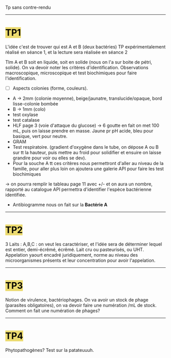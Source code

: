 Tp sans contre-rendu
____

#  <mark style="background: #E3CA26A6;">TP1</mark>
L'idée c'est de trouver qui est A et B (deux bactéries)
TP expérimentalement réalisé en séance 1, et la lecture sera réalisée en séance 2

Tlm A et B soit en liquide, soit en solide (nous on l'a sur boite de pétri, solide).
On va devoir noter les critères d'identification.
Observations macroscopique, microscopique et test biochimiques pour faire l'identification.
- [ ] Aspects colonies (forme, couleurs).
- A -> 2mm (colonie moyenne), beige/jaunatre, translucide/opaque, bord lisse-colonie bombée
- B -> 1mm (colo)
- test oxylase
- test catalase
- HLF page 3 (voie d'attaque du glucose) -> 6 goutte en fait on met 100 mL, puis on laisse prendre en masse. Jaune pr pH acide, bleu pour basique, vert pour neutre.
- GRAM
- Test respiratoire. (gradient d'oxygène dans le tube, on dépose A ou B sur tt la hauteur, puis mettre au froid pour solidifier et ensuire on laisse grandire pour voir ou elles se dev).
- Pour la souche A tt ces critères nous permettront d'aller au niveau de la famille, pour aller plus loin on ajoutera une galerie API pour faire les test biochimiques

-> on pourra remplir le tableau page 11 avec +/- et on aura un nombre, rapporté au catalogue API permettra d'identifier l'espèce bactérienne identifiée.

- Antibiogramme nous on fait sur la **Bactérie A**



___
# <mark style="background: #E3CA26A6;">TP2</mark>
3 Laits : A,B,C : on veut les caractériser, et l'idée sera de déterminer lequel est entier, demi-écrêmé, écrêmé. Lait cru ou pasteurisés, ou UHT.
Appelation yaourt encadré juridiquement, norme au niveau des microorganismes présents et leur concentration pour avoir l'appelation.





____
# <mark style="background: #E3CA26A6;">TP3</mark>
Notion de virulence, bactériophages.
On va avoir un stock de phage (parasites obligatoires), on va devoir faire une numération /mL de stock.
Comment on fait une numération de phages?






___
# <mark style="background: #E3CA26A6;">TP4</mark>
Phytopathogènes? Test sur la patateuuuh.


